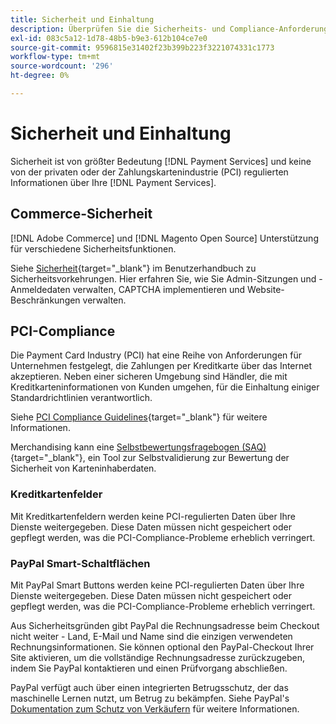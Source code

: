 ```yaml
---
title: Sicherheit und Einhaltung
description: Überprüfen Sie die Sicherheits- und Compliance-Anforderungen für Ihre Site.
exl-id: 083c5a12-1d78-48b5-b9e3-612b104ce7e0
source-git-commit: 9596815e31402f23b399b223f3221074331c1773
workflow-type: tm+mt
source-wordcount: '296'
ht-degree: 0%

---
```


# Sicherheit und Einhaltung

Sicherheit ist von größter Bedeutung [!DNL Payment Services] und keine von der privaten oder der Zahlungskartenindustrie (PCI) regulierten Informationen über Ihre [!DNL Payment Services].

## Commerce-Sicherheit

[!DNL Adobe Commerce] und [!DNL Magento Open Source] Unterstützung für verschiedene Sicherheitsfunktionen.

Siehe [Sicherheit](https://docs.magento.com/user-guide/stores/security.html){target=&quot;_blank&quot;} im Benutzerhandbuch zu Sicherheitsvorkehrungen. Hier erfahren Sie, wie Sie Admin-Sitzungen und -Anmeldedaten verwalten, CAPTCHA implementieren und Website-Beschränkungen verwalten.

## PCI-Compliance

Die Payment Card Industry (PCI) hat eine Reihe von Anforderungen für Unternehmen festgelegt, die Zahlungen per Kreditkarte über das Internet akzeptieren. Neben einer sicheren Umgebung sind Händler, die mit Kreditkarteninformationen von Kunden umgehen, für die Einhaltung einiger Standardrichtlinien verantwortlich.

Siehe [PCI Compliance Guidelines](https://docs.magento.com/user-guide/stores/compliance-pci.html){target=&quot;_blank&quot;} für weitere Informationen.

Merchandising kann eine [Selbstbewertungsfragebogen (SAQ)](https://www.pcisecuritystandards.org/pci_security/completing_self_assessment){target=&quot;_blank&quot;}, ein Tool zur Selbstvalidierung zur Bewertung der Sicherheit von Karteninhaberdaten.

### Kreditkartenfelder

Mit Kreditkartenfeldern werden keine PCI-regulierten Daten über Ihre Dienste weitergegeben. Diese Daten müssen nicht gespeichert oder gepflegt werden, was die PCI-Compliance-Probleme erheblich verringert.

### PayPal Smart-Schaltflächen

Mit PayPal Smart Buttons werden keine PCI-regulierten Daten über Ihre Dienste weitergegeben. Diese Daten müssen nicht gespeichert oder gepflegt werden, was die PCI-Compliance-Probleme erheblich verringert.

Aus Sicherheitsgründen gibt PayPal die Rechnungsadresse beim Checkout nicht weiter - Land, E-Mail und Name sind die einzigen verwendeten Rechnungsinformationen. Sie können optional den PayPal-Checkout Ihrer Site aktivieren, um die vollständige Rechnungsadresse zurückzugeben, indem Sie PayPal kontaktieren und einen Prüfvorgang abschließen.

PayPal verfügt auch über einen integrierten Betrugsschutz, der das maschinelle Lernen nutzt, um Betrug zu bekämpfen. Siehe PayPal&#39;s [Dokumentation zum Schutz von Verkäufern](https://www.paypal.com/us/webapps/mpp/security/seller-protection) für weitere Informationen.
